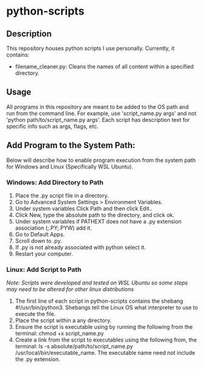 # python-scripts
## Description
This repository houses python scripts I use personally. Currently, it contains:
- filename_cleaner.py: Cleans the names of all content within a specified directory.
## Usage
All programs in this repository are meant to be added to the OS path and run from the command line. For example, use 'script_name.py args' and not 'python path/to/script_name.py args'. Each script has description text for specific info such as args, flags, etc.
## Add Program to the System Path:
Below will describe how to enable program execution from the system path for Windows and Linux (Specifically WSL Ubuntu).
### Windows: Add Directory to Path 
1. Place the .py script file in a directory.
2. Go to Advanced System Settings > Environment Variables.
3. Under system variables Click Path and then click Edit..
4. Click New, type the absolute path to the directory, and click ok.
5. Under system variables if PATHEXT does not have a .py extension association (;.PY;.PYW) add it.
6. Go to Default Apps.
7. Scroll down to .py.
8. If .py is not already associated with python select it.
9. Restart your computer.
### Linux: Add Script to Path
*Note: Scripts were developed and tested on WSL Ubuntu so some steps may need to be altered for other linux distributions*
1. The first line of each script in python-scripts contains the shebang #!/usr/bin/python3. Shebangs tell the Linux OS what interpreter to use to execute the file.
2. Place the script within a any directory.
3. Ensure the script is executable using by running the following from the terminal: chmod +x script_name.py
4. Create a link from the script to executables using the following from, the terminal: ls -s absolute/path/to/script_name.py /usr/local/bin/executable_name. The executable name need not include the .py extension. 




